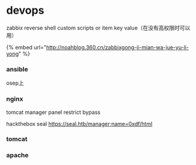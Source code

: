 # devops

zabbix reverse shell             custom scripts   or    item key value（在没有高权限时可以用）

{% embed url="http://noahblog.360.cn/zabbixgong-ji-mian-wa-jue-yu-li-yong" %}

### ansible

osep上

### nginx

tomcat manager panel restrict bypass

hackthebox seal https://seal.htb/manager;name=0xdf/html &#x20;



### tomcat

### apache

